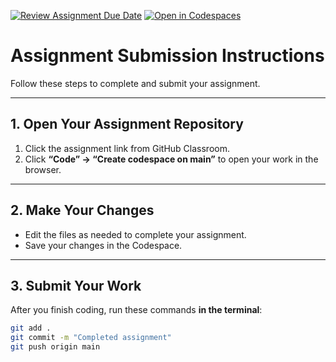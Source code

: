 [![Review Assignment Due Date](https://classroom.github.com/assets/deadline-readme-button-22041afd0340ce965d47ae6ef1cefeee28c7c493a6346c4f15d667ab976d596c.svg)](https://classroom.github.com/a/29fRi-EY)
[![Open in Codespaces](https://classroom.github.com/assets/launch-codespace-2972f46106e565e64193e422d61a12cf1da4916b45550586e14ef0a7c637dd04.svg)](https://classroom.github.com/open-in-codespaces?assignment_repo_id=20404445)
# Assignment Submission Instructions

Follow these steps to complete and submit your assignment.

---

## 1. Open Your Assignment Repository

1. Click the assignment link from GitHub Classroom.
2. Click **“Code” → “Create codespace on main”** to open your work in the browser.

---

## 2. Make Your Changes

- Edit the files as needed to complete your assignment.
- Save your changes in the Codespace.

---

## 3. Submit Your Work

After you finish coding, run these commands **in the terminal**:

```bash
git add .
git commit -m "Completed assignment"
git push origin main
